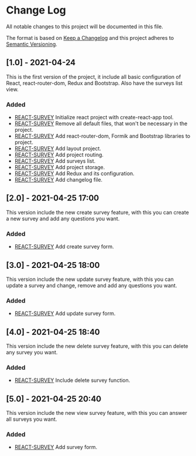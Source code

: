 # Change Log

All notable changes to this project will be documented in this file.

The format is based on [Keep a Changelog](http://keepachangelog.com/)
and this project adheres to [Semantic Versioning](http://semver.org/).

## [1.0] - 2021-04-24

This is the first version of the project, it include all basic configuration of React, react-router-dom, Redux and Bootstrap. Also have the surveys list view.

### Added

- [REACT-SURVEY](https://github.com/WilliamSantiagoAlzate/survey_project/issues/1)
  Initialize react project with create-react-app tool.
- [REACT-SURVEY](https://github.com/WilliamSantiagoAlzate/survey_project/issues/2)
  Remove all default files, that won't be necessary in the project.
- [REACT-SURVEY](https://github.com/WilliamSantiagoAlzate/survey_project/issues/3)
  Add react-router-dom, Formik and Bootstrap libraries to project.
- [REACT-SURVEY](https://github.com/WilliamSantiagoAlzate/survey_project/issues/4)
  Add layout project.
- [REACT-SURVEY](https://github.com/WilliamSantiagoAlzate/survey_project/issues/5)
  Add project routing.
- [REACT-SURVEY](https://github.com/WilliamSantiagoAlzate/survey_project/issues/8)
  Add surveys list.
- [REACT-SURVEY](https://github.com/WilliamSantiagoAlzate/survey_project/issues/9)
  Add project storage.
- [REACT-SURVEY](https://github.com/WilliamSantiagoAlzate/survey_project/issues/11)
  Add Redux and its configuration.
- [REACT-SURVEY](https://github.com/WilliamSantiagoAlzate/survey_project/issues/13)
  Add changelog file.

## [2.0] - 2021-04-25 17:00

This version include the new create survey feature, with this you can create a new survey and add any questions you want.

### Added

- [REACT-SURVEY](https://github.com/WilliamSantiagoAlzate/survey_project/issues/6)
  Add create survey form.

## [3.0] - 2021-04-25 18:00

This version include the new update survey feature, with this you can update a survey and change, remove and add any questions you want.

### Added

- [REACT-SURVEY](https://github.com/WilliamSantiagoAlzate/survey_project/issues/7)
  Add update survey form.

## [4.0] - 2021-04-25 18:40

This version include the new delete survey feature, with this you can delete any survey you want.

### Added

- [REACT-SURVEY](https://github.com/WilliamSantiagoAlzate/survey_project/issues/14)
  Include delete survey function.

## [5.0] - 2021-04-25 20:40

This version include the new view survey feature, with this you can answer all surveys you want.

### Added

- [REACT-SURVEY](https://github.com/WilliamSantiagoAlzate/survey_project/issues/10)
  Add survey form.
